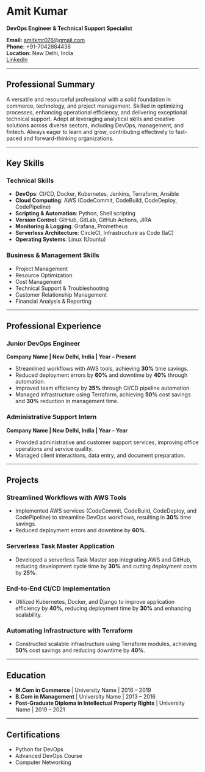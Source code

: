 # Amit Kumar  
**DevOps Engineer & Technical Support Specialist**  

**Email:** amitkmr076@gmail.com  
**Phone:** +91-7042884438  
**Location:** New Delhi, India  
[LinkedIn](https://www.linkedin.com/in/amit-kumar-3576191b4)

---

## Professional Summary  
A versatile and resourceful professional with a solid foundation in commerce, technology, and project management. Skilled in optimizing processes, enhancing operational efficiency, and delivering exceptional technical support. Adept at leveraging analytical skills and creative solutions across diverse sectors, including DevOps, management, and fintech. Always eager to learn and grow, contributing effectively to fast-paced and forward-thinking organizations.

---

## Key Skills  

### Technical Skills  
- **DevOps**: CI/CD, Docker, Kubernetes, Jenkins, Terraform, Ansible  
- **Cloud Computing**: AWS (CodeCommit, CodeBuild, CodeDeploy, CodePipeline)  
- **Scripting & Automation**: Python, Shell scripting  
- **Version Control**: GitHub, GitLab, GitHub Actions, JIRA  
- **Monitoring & Logging**: Grafana, Prometheus  
- **Serverless Architecture**: CircleCI, Infrastructure as Code (IaC)  
- **Operating Systems**: Linux (Ubuntu)

### Business & Management Skills  
- Project Management  
- Resource Optimization  
- Cost Management  
- Technical Support & Troubleshooting  
- Customer Relationship Management  
- Financial Analysis & Reporting

---

## Professional Experience  

### Junior DevOps Engineer  
**Company Name | New Delhi, India | Year – Present**  
- Streamlined workflows with AWS tools, achieving **30%** time savings.  
- Reduced deployment errors by **60%** and downtime by **40%** through automation.  
- Improved team efficiency by **35%** through CI/CD pipeline automation.  
- Managed infrastructure using Terraform, achieving **50%** cost savings and **30%** reduction in management time.

### Administrative Support Intern  
**Company Name | New Delhi, India | Year – Year**  
- Provided administrative and customer support services, improving office operations and service quality.  
- Managed client interactions, data entry, and document preparation.

---

## Projects  

### Streamlined Workflows with AWS Tools  
- Implemented AWS services (CodeCommit, CodeBuild, CodeDeploy, and CodePipeline) to streamline DevOps workflows, resulting in **30%** time savings.  
- Reduced deployment errors and downtime by **60%**.

### Serverless Task Master Application  
- Developed a serverless Task Master app integrating AWS and GitHub, reducing development cycle time by **30%** and cutting deployment costs by **25%**.

### End-to-End CI/CD Implementation  
- Utilized Kubernetes, Docker, and Django to improve application efficiency by **40%**, reducing deployment time by **30%** and enhancing scalability.

### Automating Infrastructure with Terraform  
- Constructed scalable infrastructure using Terraform modules, achieving **50%** cost savings and reducing downtime by **40%**.

---

## Education  
- **M.Com in Commerce** | University Name | 2016 – 2019  
- **B.Com in Management** | University Name | 2013 – 2016  
- **Post-Graduate Diploma in Intellectual Property Rights** | University Name | 2019 – 2021  

---

## Certifications  
- Python for DevOps  
- Advanced DevOps Course  
- Computer Networking  


